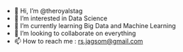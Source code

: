 - 👋 Hi, I’m @theroyalstag
- 👀 I’m interested in Data Science
- 🌱 I’m currently learning Big Data and Machine Learning
- 💞️ I’m looking to collaborate on everything
- 📫 How to reach me : rs.jagsom@gmail.com

<!---
theroyalstag/theroyalstag is a ✨ special ✨ repository because its `README.md` (this file) appears on your GitHub profile.
You can click the Preview link to take a look at your changes.
--->
